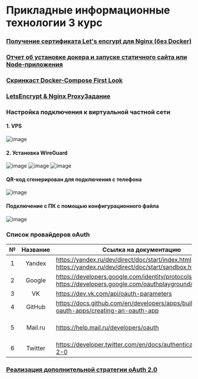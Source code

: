 # Прикладные информационные технологии 3 курс

### [Получение сертификата Let's encrypt для Nginx (без Docker)](https://drive.google.com/file/d/1XxYyHNVtfvUujmxrOf0gc8Kw6NozBYEq/view?usp=sharing)
### [Отчет об установке докера и запуске статичного сайта или Node-приложения](https://drive.google.com/file/d/1GzdgmFuPLzZ4G2HrXSk09d3FGtfNDZ4b/view?usp=sharing)
### [Скринкаст Docker-Compose First Look](https://drive.google.com/file/d/1Wuo4Otl7kDce81hl9EeuY9zPM9abY8Oj/view?usp=sharing)
### [LetsEncrypt & Nginx ProxyЗадание](https://github.com/portyanq/PIT/tree/main/LetsEncrypt%20%26%20Nginx%20Proxy)
### Настройка подключения к виртуальной частной сети
#### 1. VPS
 ![image](https://user-images.githubusercontent.com/60671160/175340993-c8535ccc-3e16-4858-a979-5a8b76a59d5c.png)
#### 2. Установка WireGuard
![image](https://user-images.githubusercontent.com/60671160/175341046-31383152-719e-4151-99d7-83271504e95d.png)
![image](https://user-images.githubusercontent.com/60671160/175341068-86a33363-0ca4-468a-99c5-9c27b8e878a9.png)
![image](https://user-images.githubusercontent.com/60671160/175341102-92c38735-acec-4912-a428-b7190ab2d2cc.png)

#### QR-код сгенерирован для подключения с телефона
![image](https://user-images.githubusercontent.com/60671160/175341238-efc97b8b-ae03-4caf-9a6b-7cc840e3627c.png)
#### Подключение с ПК с помощью конфигурационного файла
![image](https://user-images.githubusercontent.com/60671160/175341263-16ecfea4-5b74-41bb-a5f0-59320cdb4f3d.png)



### Список провайдеров oAuth
| № |    Название    |     Ссылка   на документацию                                                                                             |     Ссылки на модули                                                                                                             |
|:-:|:--------------:|--------------------------------------------------------------------------------------------------------------------------|----------------------------------------------------------------------------------------------------------------------------------|
| 1 |     Yandex     |     https://yandex.ru/dev/direct/doc/start/index.html     https://yandex.ru/dev/direct/doc/start/sandbox.html#sandbox    |     https://yandex.ru/dev/direct/doc/examples-v5/python3.html                                                                    |
| 2 |     Google     |     https://developers.google.com/identity/protocols/oauth2     https://developers.google.com/oauthplayground/           |     https://github.com/googleapis/google-api-python-client                                                                       |
| 3 |     VK         |     https://dev.vk.com/api/oauth-parameters                                                                              |                                                                                                                                  |
| 4 |     GitHub     |     https://docs.github.com/en/developers/apps/building-oauth-apps/creating-an-oauth-app                                 |     https://docs.github.com/en/developers/apps/building-oauth-apps/authorizing-oauth-apps                                        |
| 5 |     Mail.ru    |     https://help.mail.ru/developers/oauth                                                                                |     https://help.mail.ru/developers/oauth/button     https://python-social-auth.readthedocs.io/en/latest/backends/mailru.html    |
| 6 |     Twitter    |     https://developer.twitter.com/en/docs/authentication/oauth-2-0                                                       |     https://developer.twitter.com/en/docs/twitter-api/tools-and-libraries/v2                                                     |

### [Реализация дополнительной стратегии oAuth 2.0](https://github.com/portyanq/PIT/tree/main/nodejs-oauth-app-master)

